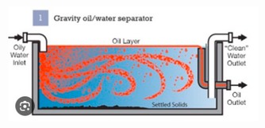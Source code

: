 ![26a3dd03c9957f07de784bf50bdf95db.png](../../../../_resources/26a3dd03c9957f07de784bf50bdf95db.png)